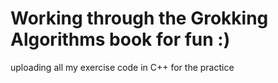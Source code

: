 # Working through the Grokking Algorithms book for fun :)

uploading all my exercise code in C++ for the practice
